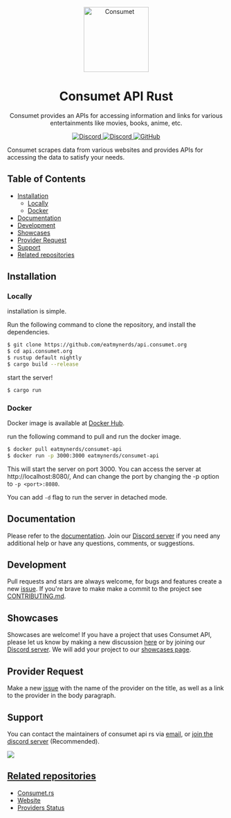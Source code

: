 <p align="center">
  <a href="https://consumet.org/">
    <img alt="Consumet" src="https://consumet.org/images/consumetlogo.png" width="150">
  </a>
</p>

<h1 align="center">
  Consumet API Rust
</h1>
<p align="center">
  Consumet provides an APIs for accessing information and links for various entertainments like movies, books, anime, etc.
</p>
<p align="center">
    <a href="https://github.com/consumet/api.consumet.org/actions/workflows/docker-build.yml">
      <img src="https://github.com/consumet/api.consumet.org/actions/workflows/docker-build.yml/badge.svg" alt="Discord">
    </a>
    <a href="https://discord.gg/qTPfvMxzNH">
      <img src="https://img.shields.io/discord/987492554486452315?color=7289da&label=discord&logo=discord&logoColor=7289da" alt="Discord">
    </a>
    <a href="https://github.com/eatmynerds/consumet.rs/blob/master/LICENSE">
    <img src="https://img.shields.io/github/license/consumet/api" alt="GitHub">
  </a>
</p>

Consumet scrapes data from various websites and provides APIs for accessing the data to satisfy your needs.

<h2> Table of Contents </h2>

- [Installation](#installation)
  - [Locally](#locally)
  - [Docker](#docker)
- [Documentation](#documentation)
- [Development](#development)
- [Showcases](#showcases)
- [Provider Request](#provider-request)
- [Support](#support)
- [Related repositories](#related-repositories)

## Installation
### Locally
installation is simple.

Run the following command to clone the repository, and install the dependencies.

```sh
$ git clone https://github.com/eatmynerds/api.consumet.org
$ cd api.consumet.org
$ rustup default nightly
$ cargo build --release
```

start the server!

```sh
$ cargo run
```

### Docker
Docker image is available at [Docker Hub](https://hub.docker.com/r/eatmynerds/consumet-api).

run the following command to pull and run the docker image.

```sh
$ docker pull eatmynerds/consumet-api
$ docker run -p 3000:3000 eatmynerds/consumet-api
```
This will start the server on port 3000. You can access the server at http://localhost:8080/, And can change the port by changing the -p option to `-p <port>:8080`.

You can add `-d` flag to run the server in detached mode.

## Documentation
Please refer to the [documentation](https://docs.consumet.org). Join our [Discord server](https://discord.gg/qTPfvMxzNH) if you need any additional help or have any questions, comments, or suggestions.

## Development
Pull requests and stars are always welcome, for bugs and features create a new [issue](https://github.com/consumet/api.consumet.org/issues). If you're brave to make make a commit to the project see [CONTRIBUTING.md](https://github.com/eatmynerds/consumet.rs/blob/master/docs/guides/contributing.md).

## Showcases
Showcases are welcome! If you have a project that uses Consumet API, please let us know by making a new discussion [here](https://github.com/consumet-rs/api.consumet.org/discussions/categories/show-and-tell) or by joining our [Discord server](https://discord.gg/qTPfvMxzNH). We will add your project to our [showcases page](https://consumet.org/showcase).

## Provider Request
Make a new [issue](https://github.com/eatmynerds/consumet.rs/issues/new?assignees=&labels=provider+request&template=provider-request.yml) with the name of the provider on the title, as well as a link to the provider in the body paragraph.

## Support
You can contact the maintainers of consumet api rs via [email](mailto:vipershniper08@gmail.com), or [join the discord server](https://discord.gg/qTPfvMxzNH) (Recommended).

<a href="https://discord.gg/qTPfvMxzNH">
   <img src="https://discordapp.com/api/guilds/987492554486452315/widget.png?style=banner2">
</p>

## Related repositories
 - [Consumet.rs](https://github.com/eatmynerds/consumet.rs)
 - [Website](https://github.com/consumet/consumet.org)
 - [Providers Status](https://github.com/consumet/providers-status)

